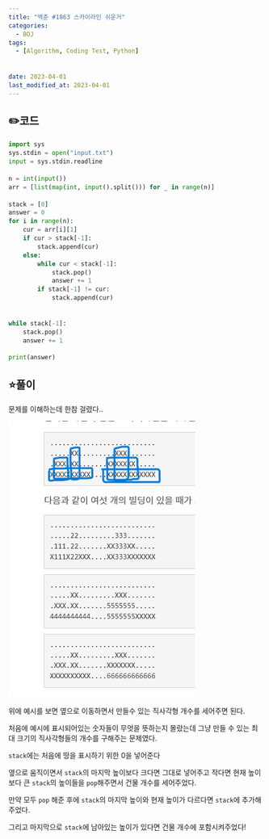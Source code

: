 ```yaml
---
title: "백준 #1863 스카이라인 쉬운거"
categories:
  - BOJ
tags:
  - [Algorithm, Coding Test, Python]


date: 2023-04-01
last_modified_at: 2023-04-01
---
```


## :pencil2:코드 

```python
import sys
sys.stdin = open("input.txt")
input = sys.stdin.readline

n = int(input())
arr = [list(map(int, input().split())) for _ in range(n)]

stack = [0]
answer = 0
for i in range(n):
    cur = arr[i][1]
    if cur > stack[-1]:
        stack.append(cur)
    else:
        while cur < stack[-1]:
            stack.pop()
            answer += 1
        if stack[-1] != cur:
            stack.append(cur)


while stack[-1]:
    stack.pop()
    answer += 1

print(answer)

```

## :star:풀이

문제를 이해하는데 한참 걸렸다..

![1863](/assets/images/captured/BOJ/1863.png)

위에 예시를 보면 옆으로 이동하면서 만들수 있는 직사각형 개수를 세어주면 된다.

처음에 예시에 표시되어있는 숫자들이 무엇을 뜻하는지 몰랐는데 그냥 만들 수 있는 최대 크기의 직사각형들의 개수를 구해주는 문제였다.

`stack`에는 처음에 땅을 표시하기 위한 0을 넣어준다

옆으로 움직이면서 `stack`의 마지막 높이보다 크다면 그대로 넣어주고 작다면 현재 높이보다 큰 `stack`의 높이들을 `pop`해주면서 건물 개수를 세어주었다.

만약 모두 `pop` 해준 후에 `stack`의 마지막 높이와 현재 높이가 다르다면 `stack`에 추가해주었다.

그리고 마지막으로 `stack`에  남아있는 높이가 있다면 건물 개수에 포함시켜주었다!


